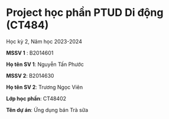 # Project học phần PTUD Di động (CT484)

Học kỳ 2, Năm học 2023-2024

**MSSV 1** : B2014601

**Họ tên SV 1**: Nguyễn Tấn Phước

**MSSV 2**: B2014630

**Họ tên SV 2**: Trương Ngọc Viên

**Lớp học phần**: CT48402

**Tên dự án**: Ứng dụng bán Trà sữa


